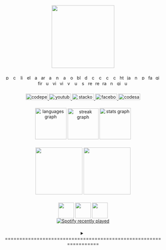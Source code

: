 
###

<div align="center">
  <img height="200" src="https://i.pinimg.com/originals/25/f5/0b/25f50bca01a360d940cf512d2b336871.gif"  />
</div>

###

<div align="center">
  <img src="https://cdn.simpleicons.org/pycharm/000000" height="15" alt="pycharm logo"  />
  <img width="" />
  <img src="https://cdn.simpleicons.org/codepen/000000" height="15" alt="codepen logo"  />
  <img width="" />
  <img src="https://cdn.simpleicons.org/linux/FCC624" height="15" alt="linux logo"  />
  <img width="" />
  <img src="https://cdn.simpleicons.org/electron/47848F" height="15" alt="electron logo"  />
  <img width="" />
  <img src="https://cdn.simpleicons.org/apachecassandra/1287B1" height="15" alt="apachecassandra logo"  />
  <img width="" />
  <img src="https://cdn.simpleicons.org/arduino/00979D" height="15" alt="arduino logo"  />
  <img width="" />
  <img src="https://cdn.simpleicons.org/android/3DDC84" height="15" alt="android logo"  />
  <img width="" />
  <img src="https://cdn.simpleicons.org/nodedotjs/339933" height="15" alt="nodejs logo"  />
  <img width="" />
  <img src="https://cdn.simpleicons.org/anaconda/44A833" height="15" alt="anaconda logo"  />
  <img width="" />
  <img src="https://cdn.simpleicons.org/opencv/5C3EE8" height="15" alt="opencv logo"  />
  <img width="" />
  <img src="https://cdn.simpleicons.org/blender/F5792A" height="15" alt="blender logo"  />
  <img width="" />
  <img src="https://cdn.simpleicons.org/docker/2496ED" height="15" alt="docker logo"  />
  <img width="" />
  <img src="https://cdn.simpleicons.org/c/A8B9CC" height="15" alt="c logo"  />
  <img width="" />
  <img src="https://cdn.simpleicons.org/cmake/064F8C" height="15" alt="cmake logo"  />
  <img width="" />
  <img src="https://cdn.simpleicons.org/csharp/239120" height="15" alt="csharp logo"  />
  <img width="" />
  <img src="https://cdn.simpleicons.org/css3/1572B6" height="15" alt="css3 logo"  />
  <img width="" />
  <img src="https://cdn.simpleicons.org/html5/E34F26" height="15" alt="html5 logo"  />
  <img width="" />
  <img src="https://cdn.simpleicons.org/javascript/F7DF1E" height="15" alt="javascript logo"  />
  <img width="" />
  <img src="https://cdn.simpleicons.org/npm/CB3837" height="15" alt="npm logo"  />
  <img width="" />
  <img src="https://cdn.simpleicons.org/python/3776AB" height="15" alt="python logo"  />
  <img width="" />
  <img src="https://cdn.simpleicons.org/fastapi/009688" height="15" alt="fastapi logo"  />
  <img width="" />
  <img src="https://cdn.simpleicons.org/gitlab/FC6D26" height="15" alt="gitlab logo"  />
  <img width="" />
  <img src="https://cdn.simpleicons.org/firebase/FFCA28" height="15" alt="firebase logo"  />
  <img width="" />
  <img src="https://cdn.simpleicons.org/unity/FFFFFF" height="15" alt="unity logo"  />
  <img width="" />
  <img src="https://cdn.simpleicons.org/vim/019733" height="15" alt="vim logo"  />
  <img width="" />
  <img src="https://cdn.simpleicons.org/visualstudio/5C2D91" height="15" alt="visualstudio logo"  />
  <img width="" />
  <img src="https://cdn.simpleicons.org/visualstudiocode/007ACC" height="15" alt="vscode logo"  />
  <img width="" />
  <img src="https://cdn.simpleicons.org/ubuntu/E95420" height="15" alt="ubuntu logo"  />
  <img width="" />
  <img src="https://cdn.simpleicons.org/svg/FFB13B" height="15" alt="svg logo"  />
  <img width="" />
  <img src="https://cdn.simpleicons.org/react/61DAFB" height="15" alt="react logo"  />
  <img width="" />
  <img src="https://cdn.simpleicons.org/redux/764ABC" height="15" alt="redux logo"  />
  <img width="" />
  <img src="https://cdn.simpleicons.org/raspberrypi/A22846" height="15" alt="raspberrypi logo"  />
  <img width="" />
  <img src="https://cdn.simpleicons.org/numpy/013243" height="15" alt="numpy logo"  />
  <img width="" />
  <img src="https://cdn.simpleicons.org/github/181717" height="15" alt="github logo"  />
  <img width="" />
  <img src="https://cdn.simpleicons.org/unrealengine/0E1128" height="15" alt="unrealengine logo"  />
</div>

###

###

<div align="center">
  <a href="https://codepen.io/TrungZKZ/pens/forked" target="_blank">
    <img src="https://raw.githubusercontent.com/maurodesouza/profile-readme-generator/master/src/assets/icons/social/codepen/default.svg" width="70" height="20" alt="codepen logo"  />
  </a>
  <a href="https://www.youtube.com/watch?v=dQw4w9WgXcQ&ab_channel=RickAstley" target="_blank">
    <img src="https://raw.githubusercontent.com/maurodesouza/profile-readme-generator/master/src/assets/icons/social/youtube/default.svg" width="70" height="20" alt="youtube logo"  />
  </a>
  <a href="https://stackoverflow.com/users/15458680/trung-l%c3%aa?tab=profile" target="_blank">
    <img src="https://raw.githubusercontent.com/maurodesouza/profile-readme-generator/master/src/assets/icons/social/stackoverflow/default.svg" width="70" height="20" alt="stackoverflow logo"  />
  </a>
  <a href="https://www.facebook.com/profile.php?id=100038539451953" target="_blank">
    <img src="https://raw.githubusercontent.com/maurodesouza/profile-readme-generator/master/src/assets/icons/social/facebook/default.svg" width="70" height="20" alt="facebook logo"  />
  </a>
  <a href="https://codesandbox.io/dashboard/recent?workspace=cb40c392-5dac-4277-81ac-2b232e29d9cc" target="_blank">
    <img src="https://raw.githubusercontent.com/maurodesouza/profile-readme-generator/master/src/assets/icons/social/codesandbox/default.svg" width="70" height="20" alt="codesandbox logo"  />
  </a>
</div>

###

<div align="center">
  <img src="https://github-readme-stats.vercel.app/api/top-langs?username=TrungZKZ&locale=en&hide_title=false&layout=compact&card_width=320&langs_count=5&theme=github_dark&hide_border=false&order=2" height="100" alt="languages graph"  />
  <img src="https://streak-stats.demolab.com?user=TrungZKZ&locale=en&mode=daily&theme=github_dark&hide_border=false&border_radius=5&order=3" height="99" alt="streak graph"  />
  <img src="https://github-readme-stats.vercel.app/api?username=TrungZKZ&hide_title=false&hide_rank=false&show_icons=true&include_all_commits=true&count_private=true&disable_animations=false&theme=github_dark&locale=en&hide_border=false&order=1" height="100" alt="stats graph"  />
</div>

###

<div align="center">
<img height="150" src="http://github-profile-summary-cards.vercel.app/api/cards/profile-details?username=TrungZKZ&theme=github_dark"/>
<img height="150" src="http://github-profile-summary-cards.vercel.app/api/cards/most-commit-language?username=TrungZKZ&theme=github_dark"/>
</div>

###

<div align="center">

<img height="50" align="center" src="https://media1.giphy.com/media/9B8dqzmFI0yujEjfgg/giphy.gif?cid=ecf05e47z3suf2g291d61klo1rz97gsto8e0bz707tznxuic&ep=v1_stickers_search&rid=giphy.gif&ct=s"  />
  <img height="50" align="center" src="https://media1.giphy.com/media/31vamYdZV5ISQ/giphy.gif?cid=ecf05e47q1gelt16g2d4xo3v9hxnmxkeapnf8o7c0hq8fg7t&ep=v1_stickers_search&rid=giphy.gif&ct=s"/>
    <img height="50" align="center" src="https://media0.giphy.com/media/4QZK21zlzVIyc/giphy.gif?cid=ecf05e47orkvbb2kygz367hg4fghl0x9zksg8rk4cq32wewq&ep=v1_stickers_search&rid=giphy.gif&ct=s"/>
<div align="center">
  <a href="https://open.spotify.com/user/31hiehqxmxq3r7od54vfwmg3rqzy">
    <img src="https://spotify-recently-played-readme.vercel.app/api?user=31hiehqxmxq3r7od54vfwmg3rqzy&count=4" alt="Spotify recently played"  />
  </a>
</div>

</div>

###

<details align="center">
<summary>=================================================================</summary>
  
<div align="center">
  <img height="500" src="https://i.pinimg.com/originals/e4/63/44/e463446ad79fe415c77f6d3b24945995.gif"  />
</div>


